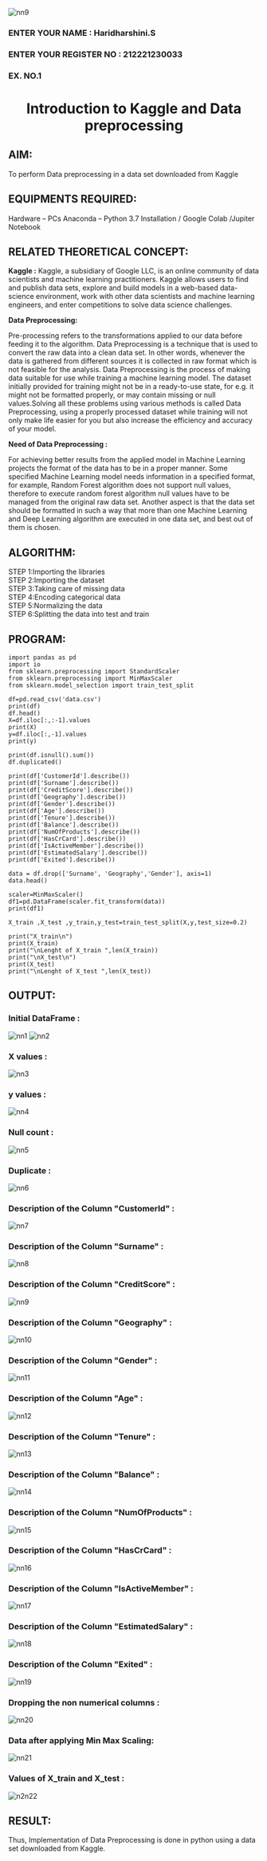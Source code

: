 ![nn9](https://github.com/Haridharshini21500176/Ex-1-NN/assets/94168395/f44c50b8-c52a-4221-b656-73871e20b987)<H3>ENTER YOUR NAME : Haridharshini.S</H3>  
<H3>ENTER YOUR REGISTER NO : 212221230033</H3> 
<H3>EX. NO.1</H3>

<H1 ALIGN =CENTER> Introduction to Kaggle and Data preprocessing</H1>

## AIM:

To perform Data preprocessing in a data set downloaded from Kaggle

## EQUIPMENTS REQUIRED:
Hardware – PCs
Anaconda – Python 3.7 Installation / Google Colab /Jupiter Notebook

## RELATED THEORETICAL CONCEPT:

**Kaggle :**
Kaggle, a subsidiary of Google LLC, is an online community of data scientists and machine learning practitioners. Kaggle allows users to find and publish data sets, explore and build models in a web-based data-science environment, work with other data scientists and machine learning engineers, and enter competitions to solve data science challenges.

**Data Preprocessing:**

Pre-processing refers to the transformations applied to our data before feeding it to the algorithm. Data Preprocessing is a technique that is used to convert the raw data into a clean data set. In other words, whenever the data is gathered from different sources it is collected in raw format which is not feasible for the analysis.
Data Preprocessing is the process of making data suitable for use while training a machine learning model. The dataset initially provided for training might not be in a ready-to-use state, for e.g. it might not be formatted properly, or may contain missing or null values.Solving all these problems using various methods is called Data Preprocessing, using a properly processed dataset while training will not only make life easier for you but also increase the efficiency and accuracy of your model.

**Need of Data Preprocessing :**

For achieving better results from the applied model in Machine Learning projects the format of the data has to be in a proper manner. Some specified Machine Learning model needs information in a specified format, for example, Random Forest algorithm does not support null values, therefore to execute random forest algorithm null values have to be managed from the original raw data set.
Another aspect is that the data set should be formatted in such a way that more than one Machine Learning and Deep Learning algorithm are executed in one data set, and best out of them is chosen.


## ALGORITHM:
STEP 1:Importing the libraries<BR>
STEP 2:Importing the dataset<BR>
STEP 3:Taking care of missing data<BR>
STEP 4:Encoding categorical data<BR>
STEP 5:Normalizing the data<BR>
STEP 6:Splitting the data into test and train<BR>

##  PROGRAM:
```
import pandas as pd
import io
from sklearn.preprocessing import StandardScaler
from sklearn.preprocessing import MinMaxScaler
from sklearn.model_selection import train_test_split

df=pd.read_csv('data.csv')
print(df)
df.head()
X=df.iloc[:,:-1].values
print(X)
y=df.iloc[:,-1].values
print(y)

print(df.isnull().sum())
df.duplicated()

print(df['CustomerId'].describe())
print(df['Surname'].describe())
print(df['CreditScore'].describe())
print(df['Geography'].describe())
print(df['Gender'].describe())
print(df['Age'].describe())
print(df['Tenure'].describe())
print(df['Balance'].describe())
print(df['NumOfProducts'].describe())
print(df['HasCrCard'].describe())
print(df['IsActiveMember'].describe())
print(df['EstimatedSalary'].describe())
print(df['Exited'].describe())

data = df.drop(['Surname', 'Geography','Gender'], axis=1)
data.head()

scaler=MinMaxScaler()
df1=pd.DataFrame(scaler.fit_transform(data))
print(df1)

X_train ,X_test ,y_train,y_test=train_test_split(X,y,test_size=0.2)

print("X_train\n")
print(X_train)
print("\nLenght of X_train ",len(X_train))
print("\nX_test\n")
print(X_test)
print("\nLenght of X_test ",len(X_test))
```


## OUTPUT:
### Initial DataFrame : 
![nn1](https://github.com/Haridharshini21500176/Ex-1-NN/assets/94168395/ca1b57e3-f44b-4f28-9918-8f8b5c4c9319)
![nn2](https://github.com/Haridharshini21500176/Ex-1-NN/assets/94168395/3c727a18-a2b8-4265-8cdf-3a0b171b960e)


### X values : 
![nn3](https://github.com/Haridharshini21500176/Ex-1-NN/assets/94168395/c95503f8-c7bc-4ae5-b39f-44b86f3e8356)

### y values :
![nn4](https://github.com/Haridharshini21500176/Ex-1-NN/assets/94168395/b0f15bf3-1377-4ccd-ba62-a9a06764d558)

### Null count :
![nn5](https://github.com/Haridharshini21500176/Ex-1-NN/assets/94168395/0eebd1af-ea1a-4ac1-bfdb-cbd688e96fdc)

### Duplicate :
![nn6](https://github.com/Haridharshini21500176/Ex-1-NN/assets/94168395/6e983ae3-c56a-485a-abde-67f2a0664853)

### Description of the Column "CustomerId" : 
![nn7](https://github.com/Haridharshini21500176/Ex-1-NN/assets/94168395/3f07a664-6796-4dc8-83a6-7d6cc02e58be)

### Description of the Column "Surname" : 
![nn8](https://github.com/Haridharshini21500176/Ex-1-NN/assets/94168395/b9fa82ce-8ae4-4efb-a660-2e53cf2b8d75)

### Description of the Column "CreditScore" : 
![nn9](https://github.com/Haridharshini21500176/Ex-1-NN/assets/94168395/0f0f44cc-365d-4cf6-9b7c-93148713abf7)

### Description of the Column "Geography" : 
![nn10](https://github.com/Haridharshini21500176/Ex-1-NN/assets/94168395/063bbc55-baf0-49ed-b0a7-8647dcd14ef1)

### Description of the Column "Gender" : 
![nn11](https://github.com/Haridharshini21500176/Ex-1-NN/assets/94168395/5661b643-ccb7-4c94-a5aa-d27e9e81d497)


### Description of the Column "Age" : 
![nn12](https://github.com/Haridharshini21500176/Ex-1-NN/assets/94168395/9745ba09-567b-4e9f-a184-1e69b9dee580)

### Description of the Column "Tenure" : 
![nn13](https://github.com/Haridharshini21500176/Ex-1-NN/assets/94168395/150cef86-3a7c-429f-a3b6-f69af8aa9172)

### Description of the Column "Balance" : 
![nn14](https://github.com/Haridharshini21500176/Ex-1-NN/assets/94168395/a984d0b6-8eed-4fba-9234-9dcbf0d027d7)

### Description of the Column "NumOfProducts" : 
![nn15](https://github.com/Haridharshini21500176/Ex-1-NN/assets/94168395/37e456ca-9248-4c49-a6f7-963b5dfd3059)

### Description of the Column "HasCrCard" : 
![nn16](https://github.com/Haridharshini21500176/Ex-1-NN/assets/94168395/0a058378-00af-4ec4-83cb-7debd802f398)

### Description of the Column "IsActiveMember" : 
![nn17](https://github.com/Haridharshini21500176/Ex-1-NN/assets/94168395/dda3193e-380c-4efc-8520-1f19871136c1)

### Description of the Column "EstimatedSalary" : 
![nn18](https://github.com/Haridharshini21500176/Ex-1-NN/assets/94168395/4bde5b63-4c97-4925-9447-bd68dc0f988e)

### Description of the Column "Exited" : 
![nn19](https://github.com/Haridharshini21500176/Ex-1-NN/assets/94168395/e0724338-304f-48cf-8cdf-139b63a8cd60)

### Dropping the non numerical columns :
![nn20](https://github.com/Haridharshini21500176/Ex-1-NN/assets/94168395/f0448d6d-1047-41de-bd84-052ca2be343f)

### Data after applying Min Max Scaling: 
![nn21](https://github.com/Haridharshini21500176/Ex-1-NN/assets/94168395/34245c6c-587d-4565-bc6c-dadf5da5576b)

### Values of X_train and X_test :

![n2n22](https://github.com/Haridharshini21500176/Ex-1-NN/assets/94168395/d68f53cb-6f08-4904-8e4c-8c46a81af39a)



## RESULT:
Thus, Implementation of Data Preprocessing is done in python  using a data set downloaded from Kaggle.



